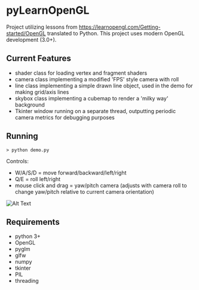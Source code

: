 # pyLearnOpenGL
Project utilizing lessons from https://learnopengl.com/Getting-started/OpenGL translated to Python. This project uses modern OpenGL development (3.0+).

## Current Features
* shader class for loading vertex and fragment shaders
* camera class implementing a modified 'FPS' style camera with roll
* line class implementing a simple drawn line object, used in the demo for making grid/axis lines
* skybox class implementing a cubemap to render a 'milky way' background
* Tkinter window running on a separate thread, outputting periodic camera metrics for debugging purposes

## Running
``` 
> python demo.py
```

Controls: 
* W/A/S/D = move forward/backward/left/right
* Q/E = roll left/right
* mouse click and drag = yaw/pitch camera (adjusts with camera roll to change yaw/pitch relative to current camera orientation)

![Alt Text](https://media.giphy.com/media/ANUpKyuiVNoUDjcr62/giphy.gif)

## Requirements
* python 3+
* OpenGL
* pyglm
* glfw
* numpy
* tkinter
* PIL
* threading